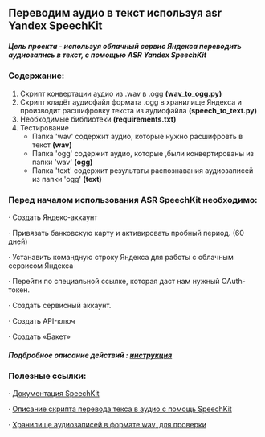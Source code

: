 ## Переводим аудио в текст используя asr Yandex SpeechKit

##### Цель проекта - используя облачный сервис Яндекса переводить аудиозапись в текст, с помощью *ASR Yandex SpeechKit*

### Содержание:
1. Скрипт конвертации аудио из .wav в .ogg **(wav_to_ogg.py)**
2. Скрипт кладёт аудиофайл формата .ogg в хранилище Яндекса и  производит расшифровку текста из аудиофайла **(speech_to_text.py)**
3. Необходимые библиотеки **(requirements.txt)**
4. Тестирование 
    * Папка 'wav' содержит аудио, которые нужно расшифровть в текст **(wav)** 
    * Папка 'ogg' содержит аудио, которые ,были конвертированы из папки 'wav' **(ogg)**
    * Папка 'text' содержит результаты распознавания аудиозаписей из папки 'ogg' **(text)**

### Перед началом использования ASR SpeechKit необходимо:
· Создать Яндекс-аккаунт

· Привязать банковскую карту и активировать пробный период. (60 дней)

· Устанавить командную строку Яндекса для работы с облачным сервисом Яндекса 

· Перейти по специальной ссылке, которая даст нам нужный OAuth-токен.

· Создать сервисный аккаунт.

· Создать API-ключ

· Создать «Бакет»

##### Подбробное описание действий : [инструкция](https://thecode.media/stt-cloud/)

### Полезные ссылки: 

· [Документация SpeechKit](https://cloud.yandex.ru/docs/speechkit/stt/)

· [Описание скрипта перевода текса в аудио с помощь SpeechKit](https://thecode.media/stt-python/)

· [Хранилище аудиозаписей в формате wav, для проверки](https://zvukogram.com/category/razgovoryi-lyudey/)
